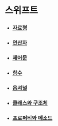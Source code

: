 # 스위프트

- ### [자료형](https://github.com/banziha104/Swift/blob/master/Markdown/Type.md)


- ### [연산자](https://github.com/banziha104/Swift/blob/master/Markdown/Operator.md)


- ### [제어문](https://github.com/banziha104/Swift/blob/master/Markdown/FlowControll.md)


- ### [함수](https://github.com/banziha104/Swift/blob/master/Markdown/Function.md)


- ### [옵셔널](https://github.com/banziha104/Swift/blob/master/Markdown/Optinal.md)


- ### [클래스와 구조체](https://github.com/banziha104/Swift/blob/master/Markdown/ClassAndStruct.md)


- ### [프로퍼티와 메소드](https://github.com/banziha104/Swift/blob/master/Markdown/PropertyAndMethod.md)


